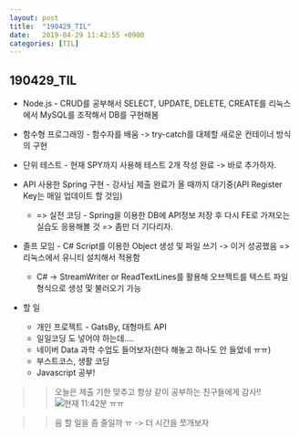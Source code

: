 ```yaml
---
layout: post
title:  "190429_TIL"
date:   2019-04-29 11:42:55 +0900
categories: [TIL]
---
```


190429_TIL
------------

* Node.js - CRUD를 공부해서 SELECT, UPDATE, DELETE, CREATE를 리눅스에서 MySQL를 조작해서 DB를 구현해봄 
* 함수형 프로그래밍 - 함수자를 배움 -> try-catch를 대체할 새로운 컨테이너 방식의 구현 
* 단위 테스트 - 현재 SPY까지 사용해 테스트 2개 작성 완료 -> 바로 추가하자. 

* API 사용한 Spring 구현 - 강사님 제출 완료가 올 때까지 대기중(API Register Key는 매일 업데이트 할 것임)
    * => 실전 코딩 - Spring을 이용한 DB에 API정보 저장 후 다시 FE로 가져오는 실습도 응용해볼 것 => 좀만 더 기다리자.

* 졸프 모임 - C# Script를 이용한 Object 생성 및 파일 쓰기 -> 이거 성공했음 => 리눅스에서 유니티 설치해서 적용함
    * C# -> StreamWriter or ReadTextLines를 활용해 오브젝트를 텍스트 파일 형식으로 생성 및 불러오기 가능 

* 할 일 
    * 개인 프로젝트 - GatsBy, 대형마트 API
    * 일일코딩 도 넣어야 하는데....
    * 네이버 Data 과학 수업도 들어보자(한다 해놓고 하나도 안 들었네 ㅠㅠ)
    * 부스트코스, 생활 코딩
    * Javascript 공부!


>> 오늘은 제출 기한 맞추고 항상 같이 공부하는 친구들에게 감사!!
![현재 11:42분 ㅠㅠ](create.jpg)


>> 음 할 일을 좀 줄일까 ㅠ -> 더 시간을 쪼개보자
